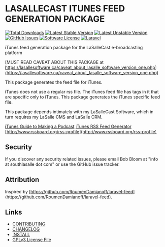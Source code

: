 # LASALLECAST ITUNES FEED GENERATION PACKAGE

[![Total Downloads](https://img.shields.io/github/downloads/lasallecast/lasallecast-l5-lasallecastitunes-pkg/latest/total.svg?style=flat-square)](https://github.com/lasallecast/lasallecast-l5-lasallecastitunes-pkg)
[![Latest Stable Version](https://img.shields.io/github/tag/lasallecast/lasallecast-l5-lasallecastitunes-pkg.svg?style=flat-square)](https://github.com/lasallecast/lasallecast-l5-lasallecastitunes-pkg)
[![Latest Unstable Version](https://img.shields.io/github/release/lasallecast/lasallecast-l5-lasallecastitunes-pkg.svg?style=flat-square)](https://github.com/lasallecast/lasallecast-l5-lasallecastitunes-pkg)
[![GitHub Issues](https://img.shields.io/github/issues/lasallecast/lasallecast-l5-lasallecastitunes-pkg.svg?style=flat-square)](https://github.com/lasallecast/lasallecast-l5-lasallecastitunes-pkg/issues)
[![Software License](https://img.shields.io/badge/license-GPLv3-brightgreen.svg?style=flat-square)](LICENSE.md)
[![Laravel](https://img.shields.io/badge/Laravel-v5-brightgreen.svg?style=flat-square)](http://laravel.com)

iTunes feed generation package for the LaSalleCast e-broadcasting platform



[MUST READ CAVEAT ABOUT THIS PACKAGE at https://lasallesoftware.ca/caveat_about_lasalle_software_version_one.php](https://lasallesoftware.ca/caveat_about_lasalle_software_version_one.php)




This package generates the feed file for iTunes. 

iTunes does not use a regular rss file. The iTunes feed file has tags in it that are specific only to iTunes. This package generates the iTunes specific feed file.

This package depends intimately with my LaSalleCast Software, which in turn requires my LaSalle CMS and LaSalle CRM.

[iTunes Guide to Making a Podcast](http://www.apple.com/itunes/podcasts/specs.html)
[iTunes RSS Feed Generator](https://rss.itunes.apple.com/)
[http://www.rssboard.org/rss-profile](http://www.rssboard.org/rss-profile)


## Security

If you discover any security related issues, please email Bob Bloom at "info at southlasalle dot com" or use the GitHub issue tracker.


## Attribution

Inspired by [https://github.com/RoumenDamianoff/laravel-feed](https://github.com/RoumenDamianoff/laravel-feed).

## Links

* [CONTRIBUTING](CONTRIBUTING.md)
* [CHANGELOG](CHANGELOG.md)
* [INSTALL](INSTALL.md)
* [GPLv3 License File](LICENSE.md)



